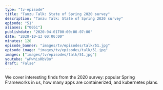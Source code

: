 ```yaml
---
type: "tv-episode"
title: "Tanzu Talk: State of Spring 2020 survey"
description: "Tanzu Talk: State of Spring 2020 survey"
episode: "51"
aliases: ["0051"]
publishdate: "2020-04-01T00:00:00-07:00"
date: "2020-10-13 00:00:00"
minutes: 120
episode_banner: "images/tv/episodes/talk/51.jpg"
episode_image: "images/tv/episodes/talk/51.jpg"
images: ["images/tv/episodes/talk/51.jpg"]
youtube: "wPwhisRbVBo"
draft: "False"
---
```


We cover interesting finds from the 2020 survey: popular Spring Frameworks in us, how many apps are containerized, and kubernetes plans.